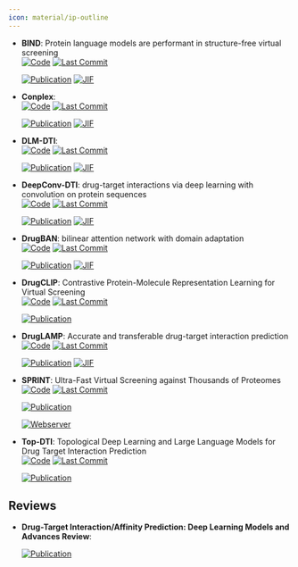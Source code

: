 ```yaml
---
icon: material/ip-outline
---
```





- **BIND**: Protein language models are performant in structure-free virtual screening  
    [![Code](https://img.shields.io/github/stars/Chokyotager/BIND?style=for-the-badge&logo=github)](https://github.com/Chokyotager/BIND) 
    [![Last Commit](https://img.shields.io/github/last-commit/Chokyotager/BIND?style=for-the-badge&logo=github)](https://github.com/Chokyotager/BIND) 

    [![Publication](https://img.shields.io/badge/Publication-Citations:0-blue?style=for-the-badge&logo=bookstack)](https://doi.org/10.1093/bib/bbae480) 
    [![JIF](https://img.shields.io/badge/Impact_Factor-6.80-purple?style=for-the-badge&logo=academia)](https://doi.org/10.1093/bib/bbae480)



- **Conplex**:   
    [![Code](https://img.shields.io/github/stars/samsledje/ConPLex?style=for-the-badge&logo=github)](https://github.com/samsledje/ConPLex) 
    [![Last Commit](https://img.shields.io/github/last-commit/samsledje/ConPLex?style=for-the-badge&logo=github)](https://github.com/samsledje/ConPLex) 

    [![Publication](https://img.shields.io/badge/Publication-Citations:82-blue?style=for-the-badge&logo=bookstack)](https://doi.org/10.1073/pnas.2220778120) 
    [![JIF](https://img.shields.io/badge/Impact_Factor-9.40-purple?style=for-the-badge&logo=academia)](https://doi.org/10.1073/pnas.2220778120)



- **DLM-DTI**:   
    [![Code](https://img.shields.io/github/stars/jonghyunlee1993/DLM-DTI_hint-based-learning/tree/master?style=for-the-badge&logo=github)](https://github.com/jonghyunlee1993/DLM-DTI_hint-based-learning/tree/master) 
    [![Last Commit](https://img.shields.io/github/last-commit/jonghyunlee1993/DLM-DTI_hint-based-learning/tree/master?style=for-the-badge&logo=github)](https://github.com/jonghyunlee1993/DLM-DTI_hint-based-learning/tree/master) 

    [![Publication](https://img.shields.io/badge/Publication-Citations:6-blue?style=for-the-badge&logo=bookstack)](https://doi.org/10.1186/s13321-024-00808-1) 
    [![JIF](https://img.shields.io/badge/Impact_Factor-7.10-purple?style=for-the-badge&logo=academia)](https://doi.org/10.1186/s13321-024-00808-1)



- **DeepConv-DTI**: drug-target interactions via deep learning with convolution on protein sequences  
    [![Code](https://img.shields.io/github/stars/GIST-CSBL/DeepConv-DTI?style=for-the-badge&logo=github)](https://github.com/GIST-CSBL/DeepConv-DTI) 
    [![Last Commit](https://img.shields.io/github/last-commit/GIST-CSBL/DeepConv-DTI?style=for-the-badge&logo=github)](https://github.com/GIST-CSBL/DeepConv-DTI) 

    [![Publication](https://img.shields.io/badge/Publication-Citations:436-blue?style=for-the-badge&logo=bookstack)](https://doi.org/10.1371/journal.pcbi.1007129) 
    [![JIF](https://img.shields.io/badge/Impact_Factor-3.80-purple?style=for-the-badge&logo=academia)](https://doi.org/10.1371/journal.pcbi.1007129)



- **DrugBAN**: bilinear attention network with domain adaptation  
    [![Code](https://img.shields.io/github/stars/peizhenbai/DrugBAN?style=for-the-badge&logo=github)](https://github.com/peizhenbai/DrugBAN) 
    [![Last Commit](https://img.shields.io/github/last-commit/peizhenbai/DrugBAN?style=for-the-badge&logo=github)](https://github.com/peizhenbai/DrugBAN) 

    [![Publication](https://img.shields.io/badge/Publication-Citations:126-blue?style=for-the-badge&logo=bookstack)](https://doi.org/10.1038/s42256-022-00605-1) 
    [![JIF](https://img.shields.io/badge/Impact_Factor-18.80-purple?style=for-the-badge&logo=academia)](https://doi.org/10.1038/s42256-022-00605-1)



- **DrugCLIP**: Contrastive Protein-Molecule Representation Learning for Virtual Screening  
    [![Code](https://img.shields.io/github/stars/bowen-gao/DrugClip?style=for-the-badge&logo=github)](https://github.com/bowen-gao/DrugClip) 
    [![Last Commit](https://img.shields.io/github/last-commit/bowen-gao/DrugClip?style=for-the-badge&logo=github)](https://github.com/bowen-gao/DrugClip) 

    [![Publication](https://img.shields.io/badge/Publication-Citations:0-blue?style=for-the-badge&logo=bookstack)](https://doi.org/10.48550/arXiv.2310.06367) 



- **DrugLAMP**: Accurate and transferable drug-target interaction prediction  
    [![Code](https://img.shields.io/github/stars/Lzcstan/DrugLAMP?style=for-the-badge&logo=github)](https://github.com/Lzcstan/DrugLAMP) 
    [![Last Commit](https://img.shields.io/github/last-commit/Lzcstan/DrugLAMP?style=for-the-badge&logo=github)](https://github.com/Lzcstan/DrugLAMP) 

    [![Publication](https://img.shields.io/badge/Publication-Citations:0-blue?style=for-the-badge&logo=bookstack)](https://doi.org/10.1093/bioinformatics/btae693) 
    [![JIF](https://img.shields.io/badge/Impact_Factor-4.40-purple?style=for-the-badge&logo=academia)](https://doi.org/10.1093/bioinformatics/btae693)



- **SPRINT**: Ultra-Fast Virtual Screening against Thousands of Proteomes  
    [![Code](https://img.shields.io/github/stars/abhinadduri/panspecies-dti?style=for-the-badge&logo=github)](https://github.com/abhinadduri/panspecies-dti) 
    [![Last Commit](https://img.shields.io/github/last-commit/abhinadduri/panspecies-dti?style=for-the-badge&logo=github)](https://github.com/abhinadduri/panspecies-dti) 

    [![Publication](https://img.shields.io/badge/Publication-Citations:0-blue?style=for-the-badge&logo=bookstack)](https://doi.org/10.48550/arXiv.2411.15418) 

    [![Webserver](https://img.shields.io/badge/Webserver-online-brightgreen?style=for-the-badge&logo=cachet&logoColor=65FF8F)](https://bit.ly/colab-screen) 


- **Top-DTI**: Topological Deep Learning and Large Language Models for Drug Target Interaction Prediction  
    [![Code](https://img.shields.io/github/stars/bozdaglab/Top_DTI?style=for-the-badge&logo=github)](https://github.com/bozdaglab/Top_DTI) 
    [![Last Commit](https://img.shields.io/github/last-commit/bozdaglab/Top_DTI?style=for-the-badge&logo=github)](https://github.com/bozdaglab/Top_DTI) 

    [![Publication](https://img.shields.io/badge/Publication-Citations:0-blue?style=for-the-badge&logo=bookstack)](https://doi.org/10.1101/2025.02.07.637146) 


## **Reviews**


- **Drug-Target Interaction/Affinity Prediction: Deep Learning Models and Advances Review**:   

    [![Publication](https://img.shields.io/badge/Publication-Citations:0-blue?style=for-the-badge&logo=bookstack)](https://doi.org/10.48550/arXiv.2502.15346) 


